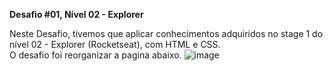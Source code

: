 <strong> Desafio #01, Nível 02 - Explorer </strong>


Neste Desafio, tivemos que aplicar conhecimentos adquiridos no stage 1 do nível 02 - Explorer (Rocketseat), com HTML e CSS.
<br>
O desafio foi reorganizar a pagina abaixo.
![image](https://user-images.githubusercontent.com/107070684/176113504-d239c63c-6e8a-4ddb-96d5-08771a938bcd.png)
